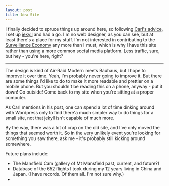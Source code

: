 ```yaml
---
layout: post
title: New Site
---
```

I finally decided to spruce things up around here, so following [Carl's advice](https://carlkolon.com/2021/07/31/websitejekyll.html), I set up [jekyll](https://jekyllrb.com/) and had a go. I'm no web designer, as you can see, but at least there's a place for my stuff. I'm not interested in contributing to the [Surveillance Economy](https://www.thriftbooks.com/w/master-or-slave-the-fight-for-the-soul-of-our-information-civilization_shoshana-zuboff/13538101/?resultid=e578f82c-fc68-4bbe-b282-99e88ca391af#edition=13213891&idiq=31006392) any more than I must, which is why I have this site rather than using a more common social media platform. Less traffic, sure, but hey - you're here, right?

***

The design is kind of Air-Raid Modern meets Bauhaus, but I hope to improve it over time. Yeah, I'm probably never going to improve it. But there are some things I'd like to do to make it more readable and prettier on a mobile phone. But you shouldn't be reading this on a phone, anyway - put it down! Go outside! Come back to my site when you're sitting at a proper computer.

As Carl mentions in his post, one can spend a lot of time dinking around with Wordpress only to find there'a much simpler way to do things for a small site, not that jekyll isn't capable of much more. 

By the way, there was a lot of crap on the old site, and I've only moved the things that seemed worth it. So in the very unlikely event you're looking for something you saw there, ask me - it's probably still kicking around somewhere.

Future plans include:

- The Mansfield Cam (gallery of Mt Mansfield past, current, and future?)
- Database of the 652 flights I took during my 12 years living in China and Japan. (I have records. Of them all. I'm not sure why.)
- 
